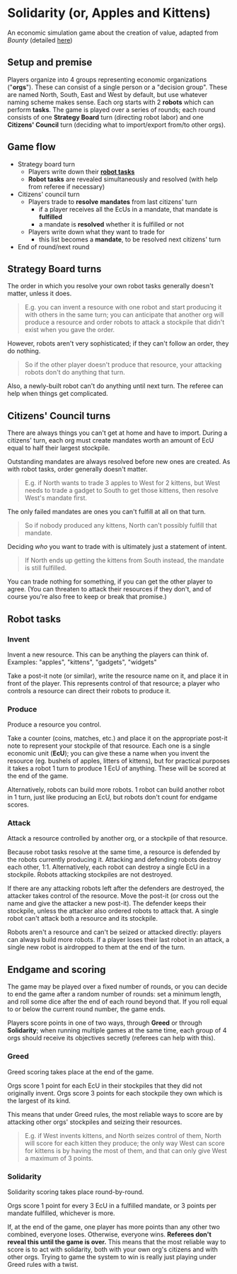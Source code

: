 # Solidarity (or, Apples and Kittens)

An economic simulation game about the creation of value, adapted from *Bounty* (detailed [here](https://everything2.com/title/Six+Simulations))

## Setup and premise
Players organize into 4 groups representing economic organizations ("**orgs**"). These can consist of a single person or a "decision group". These are named North, South, East and West by default, but use whatever naming scheme makes sense. Each org starts with 2 **robots** which can perform **tasks**. The game is played over a series of rounds; each round consists of one **Strategy Board** turn (directing robot labor) and one **Citizens' Council** turn (deciding what to import/export from/to other orgs).

## Game flow
- Strategy board turn
    - Players write down their [**robot tasks**](#robot-tasks)
    - **Robot tasks** are revealed simultaneously and resolved (with help from referee if necessary)
- Citizens' council turn
    - Players trade to **resolve** **mandates** from last citizens' turn
        - if a player receives all the EcUs in a mandate, that mandate is **fulfilled**
        - a mandate is **resolved** whether it is fulfilled or not
    - Players write down what they want to trade for 
        - this list becomes a **mandate**, to be resolved next citizens' turn 
- End of round/next round

## Strategy Board turns 
The order in which you resolve your own robot tasks generally doesn't matter, unless it does. 
> E.g. you can invent a resource with one robot and start producing it with others in the same turn; you can anticipate that another org will produce a resource and order robots to attack a stockpile that didn't exist when you gave the order. 

However, robots aren't very sophisticated; if they can't follow an order, they do nothing. 
> So if the other player doesn't produce that resource, your attacking robots don't do anything that turn.

Also, a newly-built robot can't do anything until next turn. The referee can help when things get complicated.

## Citizens' Council turns
There are always things you can't get at home and have to import. During a citizens' turn, each org must create mandates worth an amount of EcU equal to half their largest stockpile.

Outstanding mandates are always resolved before new ones are created. As with robot tasks, order generally doesn't matter.
> E.g. if North wants to trade 3 apples to West for 2 kittens, but West needs to trade a gadget to South to get those kittens, then resolve West's mandate first. 

The only failed mandates are ones you can't fulfill at all on that turn. 
> So if nobody produced any kittens, North can't possibly fulfill that mandate. 

Deciding *who* you want to trade with is ultimately just a statement of intent. 
> If North ends up getting the kittens from South instead, the mandate is still fulfilled.

You can trade nothing for something, if you can get the other player to agree. (You can threaten to attack their resources if they don't, and of course you're also free to keep or break that promise.) 

## Robot tasks

### **Invent**
Invent a new resource. This can be anything the players can think of. Examples: "apples", "kittens", "gadgets", "widgets"

Take a post-it note (or similar), write the resource name on it, and place it in front of the player. This represents control of that resource; a player who controls a resource can direct their robots to produce it.

### **Produce**
Produce a resource you control.

Take a counter (coins, matches, etc.) and place it on the appropriate post-it note to represent your stockpile of that resource. Each one is a single economic unit (**EcU**); you can give these a name when you invent the resource (eg. bushels of apples, litters of kittens), but for practical purposes it takes a robot 1 turn to produce 1 EcU of anything. These will be scored at the end of the game.

Alternatively, robots can build more robots. 1 robot can build another robot in 1 turn, just like producing an EcU, but robots don't count for endgame scores.

### **Attack**
Attack a resource controlled by another org, or a stockpile of that resource.

Because robot tasks resolve at the same time, a resource is defended by the robots currently producing it. Attacking and defending robots destroy each other, 1:1. Alternatively, each robot can destroy a single EcU in a stockpile. Robots attacking stockpiles are not destroyed.

If there are any attacking robots left after the defenders are destroyed, the attacker takes control of the resource. Move the post-it (or cross out the name and give the attacker a new post-it). The defender keeps their stockpile, unless the attacker also ordered robots to attack that. A single robot can't attack both a resource and its stockpile.

Robots aren't a resource and can't be seized or attacked directly: players can always build more robots. If a player loses their last robot in an attack, a single new robot is airdropped to them at the end of the turn.

## Endgame and scoring
The game may be played over a fixed number of rounds, or you can decide to end the game after a random number of rounds: set a minimum length, and roll some dice after the end of each round beyond that. If you roll equal to or below the current round number, the game ends.

Players score points in one of two ways, through **Greed** or through **Solidarity**; when running multiple games at the same time, each group of 4 orgs should receive its objectives secretly (referees can help with this).

### **Greed**
Greed scoring takes place at the end of the game.

Orgs score 1 point for each EcU in their stockpiles that they did not originally invent.
Orgs score 3 points for each stockpile they own which is the largest of its kind.

This means that under Greed rules, the most reliable ways to score are by attacking other orgs' stockpiles and seizing their resources.
> E.g. if West invents kittens, and North seizes control of them, North will score for each kitten they produce; the only way West can score for kittens is by having the most of them, and that can only give West a maximum of 3 points.

### **Solidarity**
Solidarity scoring takes place round-by-round.

Orgs score 1 point for every 3 EcU in a fulfilled mandate, or 3 points per mandate fulfilled, whichever is more.

If, at the end of the game, one player has more points than any other two combined, everyone loses. Otherwise, everyone wins. **Referees don't reveal this until the game is over.** This means that the most reliable way to score is to act with solidarity, both with your own org's citizens and with other orgs. Trying to game the system to win is really just playing under Greed rules with a twist.